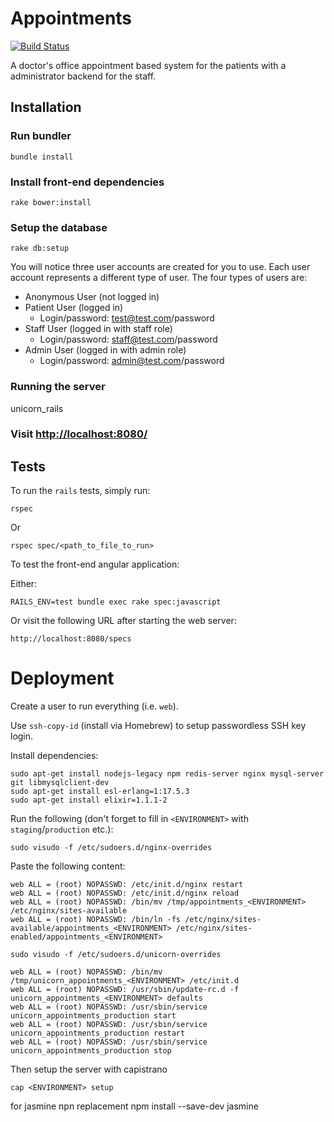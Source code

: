 Appointments
============

[![Build Status](https://semaphoreci.com/api/v1/projects/22489980-0844-4a8f-ad9a-5ecd5ad12335/458396/badge.svg)](https://semaphoreci.com/mgwidmann/appointments)

A doctor's office appointment based system for the patients with a administrator backend for the staff.

## Installation

### Run bundler

    bundle install

### Install front-end dependencies

    rake bower:install

### Setup the database

    rake db:setup

You will notice three user accounts are created for you to use. Each user account represents a different type of user. The four types of users are:

 * Anonymous User (not logged in)
 * Patient User (logged in)
   * Login/password: test@test.com/password
 * Staff User (logged in with staff role)
   * Login/password: staff@test.com/password
 * Admin User (logged in with admin role)
   * Login/password: admin@test.com/password

### Running the server

   unicorn_rails

### Visit [http://localhost:8080/](http://localhost:8080)

## Tests

To run the `rails` tests, simply run:

    rspec

Or

    rspec spec/<path_to_file_to_run>

To test the front-end angular application:

Either:

    RAILS_ENV=test bundle exec rake spec:javascript

Or visit the following URL after starting the web server:

    http://localhost:8080/specs

# Deployment

Create a user to run everything (i.e. `web`).

Use `ssh-copy-id` (install via Homebrew) to setup passwordless SSH key login.

Install dependencies:

```
sudo apt-get install nodejs-legacy npm redis-server nginx mysql-server git libmysqlclient-dev
sudo apt-get install esl-erlang=1:17.5.3
sudo apt-get install elixir=1.1.1-2
```

Run the following (don't forget to fill in `<ENVIRONMENT>` with `staging`/`production` etc.):

```
sudo visudo -f /etc/sudoers.d/nginx-overrides
```

Paste the following content:
```
web ALL = (root) NOPASSWD: /etc/init.d/nginx restart
web ALL = (root) NOPASSWD: /etc/init.d/nginx reload
web ALL = (root) NOPASSWD: /bin/mv /tmp/appointments_<ENVIRONMENT> /etc/nginx/sites-available
web ALL = (root) NOPASSWD: /bin/ln -fs /etc/nginx/sites-available/appointments_<ENVIRONMENT> /etc/nginx/sites-enabled/appointments_<ENVIRONMENT>
```

```
sudo visudo -f /etc/sudoers.d/unicorn-overrides
```

```
web ALL = (root) NOPASSWD: /bin/mv /tmp/unicorn_appointments_<ENVIRONMENT> /etc/init.d
web ALL = (root) NOPASSWD: /usr/sbin/update-rc.d -f unicorn_appointments_<ENVIRONMENT> defaults
web ALL = (root) NOPASSWD: /usr/sbin/service unicorn_appointments_production start
web ALL = (root) NOPASSWD: /usr/sbin/service unicorn_appointments_production restart
web ALL = (root) NOPASSWD: /usr/sbin/service unicorn_appointments_production stop
```

Then setup the server with capistrano

```
cap <ENVIRONMENT> setup
```

for jasmine npn replacement 
npm install --save-dev jasmine
